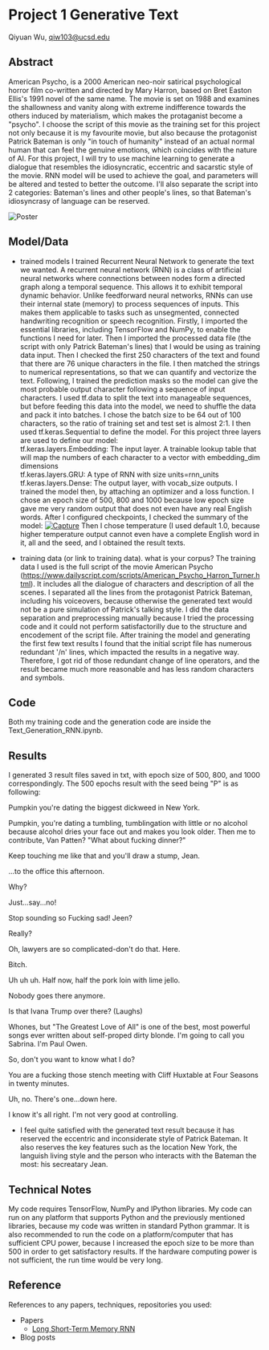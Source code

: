 # Project 1 Generative Text

Qiyuan Wu, qiw103@ucsd.edu


## Abstract
American Psycho, is a 2000 American neo-noir satirical psychological horror film co-written and directed by Mary Harron, based on Bret Easton Ellis's 1991 novel of the same name. The movie is set on 1988 and examines the shallowness and vanity along with extreme indifference towards the others induced by materialism, which makes the protaganist become a "psycho". I choose the script of this movie as the training set for this project not only because it is my favourite movie, but also because the protagonist Patrick Bateman is only "in touch of humanity" instead of an actual normal human that can feel the genuine emotions, which coincides with the nature of AI. For this project, I will try to use machine learning to generate a dialogue that resembles the idiosyncratic, eccentric and sacarstic style of the movie. RNN model will be used to achieve the goal, and parameters will be altered and tested to better the outcome. I'll also separate the script into 2 categories: Bateman's lines and other people's lines, so that Bateman's idiosyncrasy of language can be reserved.

![Poster](https://m.media-amazon.com/images/M/MV5BZTM2ZGJmNjQtN2UyOS00NjcxLWFjMDktMDE2NzMyNTZlZTBiXkEyXkFqcGdeQXVyNzkwMjQ5NzM@._V1_.jpg)

## Model/Data

- trained models
I trained Recurrent Neural Network to generate the text we wanted. A recurrent neural network (RNN) is a class of artificial neural networks where connections between nodes form a directed graph along a temporal sequence. This allows it to exhibit temporal dynamic behavior. Unlike feedforward neural networks, RNNs can use their internal state (memory) to process sequences of inputs. This makes them applicable to tasks such as unsegmented, connected handwriting recognition or speech recognition. Firstly, I imported the essential libraries, including TensorFlow and NumPy, to enable the functions I need for later. Then I imported the processed data file (the script with only Patrick Bateman's lines) that I would be using as training data input. Then I checked the first 250 characters of the text and found that there are 76 unique characters in the file. I then matched the strings to numerical representations, so that we can quantify and vectorize the text. Following, I trained the prediction masks so the model can give the most probable output character following a sequence of input characters. I used tf.data to split the text into manageable sequences, but before feeding this data into the model, we need to shuffle the data and pack it into batches. I chose the batch size to be 64 out of 100 characters, so the ratio of training set and test set is almost 2:1. I then used tf.keras.Sequential to define the model. For this project three layers are used to define our model:\
   tf.keras.layers.Embedding: The input layer. A trainable lookup table that will map the numbers of each character to a vector with embedding_dim dimensions\
    tf.keras.layers.GRU: A type of RNN with size units=rnn_units\
    tf.keras.layers.Dense: The output layer, with vocab_size outputs.
I trained the model then, by attaching an optimizer and a loss function. I chose an epoch size of 500, 800 and 1000 because low epoch size gave me very random output that does not even have any real English words. After I configured checkpoints, I checked the summary of the model:
<a href="https://ibb.co/vhFwJDN"><img src="https://i.ibb.co/jzN6LHC/Capture.png" alt="Capture" border="0"></a>
Then I chose temperature (I used default 1.0, because higher temperature output cannot even have a complete English word in it, all  and the seed, and I obtained the result texts.

- training data (or link to training data). what is your corpus?
The training data I used is the full script of the movie American Psycho (https://www.dailyscript.com/scripts/American_Psycho_Harron_Turner.html). It includes all the dialogue of characters and description of all the scenes. I separated all the lines from the protagonist Patrick Bateman, including his voiceovers, because otherwise the generated text would not be a pure simulation of Patrick's talking style. I did the data separation and preprocessing manually because I tried the processing code and it could not perform satisfactorilly due to the structure and encodement of the script file. After training the model and generating the first few text results I found that the initial script file has numerous redundant '/n' lines, which impacted the results in a negative way. Therefore, I got rid of those redundant change of line operators, and the result became much more reasonable and has less random characters and symbols.
## Code

Both my training code and the generation code are inside the Text_Generation_RNN.ipynb.

## Results

I generated 3 result files saved in txt, with epoch size of 500, 800, and 1000 correspondingly.
The 500 epochs result with the seed being "P" is as following:

Pumpkin you're dating the biggest dickweed in New York.

Pumpkin, you're dating a tumbling, tumblingation with little or no alcohol because alcohol dries your face out and makes you look older. Then me to contribute, Van Patten? "What about fucking dinner?" 

Keep touching me like that and you'll draw a stump, Jean.

...to the office this afternoon.

Why?

Just...say...no!

Stop sounding so Fucking sad! Jeen?

Really?

Oh, lawyers are so complicated-don't do that. Here.

Bitch.

Uh uh uh. Half now, half the pork loin with lime jello.

Nobody goes there anymore.

Is that Ivana Trump over there? (Laughs)

Whones, but "The Greatest Love of All" is one of the best, most powerful songs ever written about self-proped dirty blonde. I'm going to call you Sabrina. I'm Paul Owen.

So, don't you want to know what I do?

You are a fucking those stench meeting with Cliff Huxtable at Four Seasons in twenty minutes.

Uh, no. There's one...down here.

I know it's all right. I'm not very good at controlling.

- I feel quite satisfied with the generated text result because it has reserved the eccentric and inconsiderate style of Patrick Bateman. It also reserves the key features such as the location New York, the languish living style and the person who interacts with the Bateman the most: his secreatary Jean.

## Technical Notes

My code requires TensorFlow, NumPy and IPython libraries. My code can run on any platform that supports Python and the previously mentioned libraries, because my code was written in standard Python grammar. It is also recommended to run the code on a platform/computer that has sufficient CPU power, because I increased the epoch size to be more than 500 in order to get satisfactory results. If the hardware computing power is not sufficient, the run time would be very long.
## Reference

References to any papers, techniques, repositories you used:
- Papers
  - [Long Short-Term Memory RNN](https://static.googleusercontent.com/media/research.google.com/en//pubs/archive/43905.pdf)
- Blog posts

